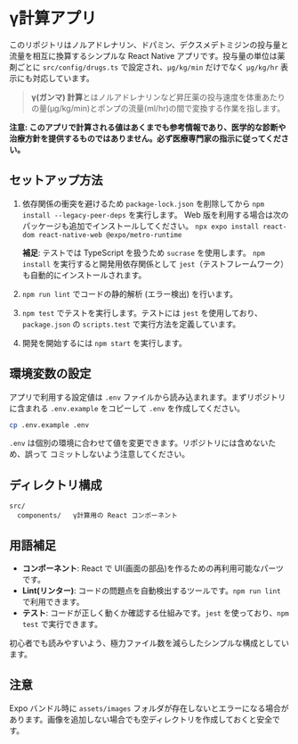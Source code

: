# γ計算アプリ

このリポジトリはノルアドレナリン、ドパミン、デクスメデトミジンの投与量と流量を相互に換算するシンプルな React Native アプリです。投与量の単位は薬剤ごとに `src/config/drugs.ts` で設定され、`µg/kg/min` だけでなく `µg/kg/hr` 表示にも対応しています。

> **γ(ガンマ) 計算**とはノルアドレナリンなど昇圧薬の投与速度を体重あたりの量(µg/kg/min)とポンプの流量(ml/hr)の間で変換する作業を指します。

**注意: このアプリで計算される値はあくまでも参考情報であり、医学的な診断や治療方針を提供するものではありません。必ず医療専門家の指示に従ってください。**

## セットアップ方法


1. 依存関係の衝突を避けるため `package-lock.json` を削除してから
   `npm install --legacy-peer-deps` を実行します。
   Web 版を利用する場合は次のパッケージも追加でインストールしてください。
   `npx expo install react-dom react-native-web @expo/metro-runtime`

   **補足**: テストでは TypeScript を扱うため `sucrase` を使用します。
   `npm install` を実行すると開発用依存関係として
   `jest`（テストフレームワーク）も自動的にインストールされます。

2. `npm run lint` でコードの静的解析 (エラー検出) を行います。
3. `npm test` でテストを実行します。テストには `jest` を使用しており、
   `package.json` の `scripts.test` で実行方法を定義しています。
4. 開発を開始するには `npm start` を実行します。

## 環境変数の設定

アプリで利用する設定値は `.env` ファイルから読み込まれます。まずリポジトリに含まれる
`.env.example` をコピーして `.env` を作成してください。

```bash
cp .env.example .env
```

`.env` は個別の環境に合わせて値を変更できます。リポジトリには含めないため、誤って
コミットしないよう注意してください。

## ディレクトリ構成

```
src/
  components/   γ計算用の React コンポーネント
```

## 用語補足

- **コンポーネント**: React で UI(画面の部品)を作るための再利用可能なパーツです。
- **Lint(リンター)**: コードの問題点を自動検出するツールです。`npm run lint` で利用できます。
- **テスト**: コードが正しく動くか確認する仕組みです。`jest` を使っており、`npm test` で実行できます。

初心者でも読みやすいよう、極力ファイル数を減らしたシンプルな構成としています。

## 注意

Expo バンドル時に `assets/images` フォルダが存在しないとエラーになる場合があります。画像を追加しない場合でも空ディレクトリを作成しておくと安全です。
